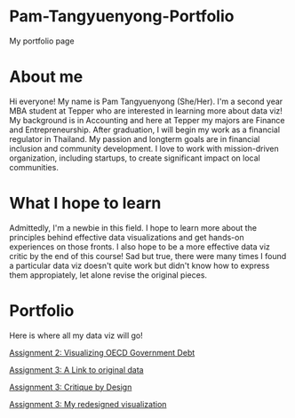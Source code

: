 # Pam-Tangyuenyong-Portfolio
My portfolio page

# About me
Hi everyone! My name is Pam Tangyuenyong (She/Her).
I'm a second year MBA student at Tepper who are interested in learning more about data viz!
My background is in Accounting and here at Tepper my majors are Finance and Entrepreneurship. 
After graduation, I  will begin my work as a financial regulator in Thailand. 
My passion and longterm goals are in financial inclusion and community development.
I love to work with mission-driven organization, including startups, to create significant impact on local communities.

# What I hope to learn
Admittedly, I'm a newbie in this field.
I hope to learn more about the principles behind effective data visualizations and get hands-on experiences on those fronts. 
I also hope to be a more effective data viz critic by the end of this course! Sad but true, there were many times I found a particular data viz doesn't quite work but didn't know how to express them appropiately, let alone revise the original pieces.

# Portfolio
Here is where all my data viz will go!

[Assignment 2: Visualizing OECD Government Debt](https://ptangyue.github.io/Pam-Tangyuenyong-Portfolio/Assignment2OECD.html)


[Assignment 3: A Link to original data](https://ptangyue.github.io/Pam-Tangyuenyong-Portfolio/A3linktodata.html)

[Assignment 3: Critique by Design](https://ptangyue.github.io/Pam-Tangyuenyong-Portfolio/Assignment3critiquebydesign.html)

[Assignment 3: My redesigned visualization](https://ptangyue.github.io/Pam-Tangyuenyong-Portfolio/A3redesign.html)
